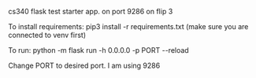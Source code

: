 cs340 flask test starter app. on port 9286 on flip 3

To install requirements: pip3 install -r requirements.txt
(make sure you are connected to venv first)

To run: python -m flask run -h 0.0.0.0 -p PORT --reload

Change PORT to desired port. I am using 9286
